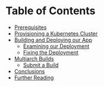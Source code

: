 
Table of Contents
=================

  * [Prerequisites](#prerequisites)
  * [Provisioning a Kubernetes Cluster](#provisioning-a-kubernetes-cluster)
  * [Building and Deploying our App](#building-and-deploying-our-app)
    * [Examining our Deployment](#examining-our-deployment)
    * [Fixing the Deployment](#fixing-the-deployment)
  * [Multiarch Builds](#multiarch-builds)
    * [Submit a Build](#submit-a-build)
  * [Conclusions](#conclusions)
  * [Further Reading](#further-reading)

